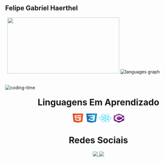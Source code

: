 ## Felipe Gabriel Haerthel

<div align="center">
  <img height="180em" width="360em" src="https://github-readme-stats.vercel.app/api?username=FelipeGabrielH&show_icons=true&theme=dracula&count_private=true"/>
  <img src="https://github-readme-stats.vercel.app/api/top-langs?username=FelipeGabrielH&locale=en&hide_title=false&layout=compact&card_width=320&langs_count=5&theme=dracula&hide_border=false" height="180em" alt="languages graph" />
</div>

<br>

<div  align="center"> 
  <div style="display: inline_block"><br>
    <img align="left" height="250" alt="coding-time" src="code.gif">
    <h1 align="center">Linguagens Em Aprendizado</h1>
    <img align="center" height="30" width="40" alt="html-icon" src="https://raw.githubusercontent.com/devicons/devicon/master/icons/html5/html5-original.svg">
    <img align="center" height="30" width="40" alt="css-icon" src="https://raw.githubusercontent.com/devicons/devicon/master/icons/css3/css3-original.svg">
    <img align="center" height="30" width="40" alt="css-icon" src="https://raw.githubusercontent.com/devicons/devicon/master/icons/react/react-original.svg">
    <img align="center" height="30" width="40" alt="java-icon" src="https://raw.githubusercontent.com/devicons/devicon/master/icons/csharp/csharp-original.svg">
   </div>
    
  
  <h1 align="center">Redes Sociais</h1>
    </a>
    <a href = "https://www.linkedin.com/in/felipe-gabriel-haerthel-b47b3a27a/">
      <img width="112" src="https://img.shields.io/badge/LinkedIn-0077B5?style=for-the-badge&logo=linkedin&logoColor=white">
    </a>
    <a href = "https://www.instagram.com/felipegabrielhaerthel">
      <img width="122" src="https://img.shields.io/badge/Instagram-E4405F?style=for-the-badge&logo=instagram&logoColor=white">
    </a>
</div>
